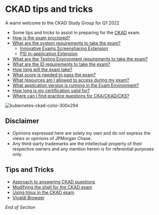 # CKAD tips and tricks

A warm welcome to the CKAD Study Group for Q1 2022

- Some tips and tricks to assist in preparing for the [CKAD](https://www.cncf.io/certification/ckad/) exam.
- [How is the exam proctored?](https://docs.linuxfoundation.org/tc-docs/certification/faq-cka-ckad-cks#how-is-the-exam-proctored)
- [What are the system requirements to take the exam?](https://docs.linuxfoundation.org/tc-docs/certification/faq-cka-ckad-cks#what-are-the-system-requirements-to-take-the-exam)
    * [Innovative Exams Screensharing Extension](https://chrome.google.com/webstore/detail/psi-in-application-extens/leneiifcmnfminekdbgbofkdddlkhcep?hl=en)
    * [PSI In-application Extension](https://chrome.google.com/webstore/detail/psi-in-application-extens/leneiifcmnfminekdbgbofkdddlkhcep?hl=en)
- [What are the Testing Environment requirements to take the exam?](https://docs.linuxfoundation.org/tc-docs/certification/faq-cka-ckad-cks#what-are-the-testing-environment-requirements-to-take-the-exam)
- [What are the ID requirements to take the exam?](https://docs.linuxfoundation.org/tc-docs/certification/faq-cka-ckad-cks#what-are-the-id-requirements-to-take-the-exam)
- [How long will the exam take?](https://docs.linuxfoundation.org/tc-docs/certification/faq-cka-ckad-cks#how-long-will-the-exam-take)
- [What score is needed to pass the exam?](https://docs.linuxfoundation.org/tc-docs/certification/faq-cka-ckad-cks#what-score-is-needed-to-pass-the-exam)
- [What resources am I allowed to access during my exam?](https://docs.linuxfoundation.org/tc-docs/certification/faq-cka-ckad-cks#what-resources-am-i-allowed-to-access-during-my-exam)
- [What application version is running in the Exam Environment?](https://docs.linuxfoundation.org/tc-docs/certification/faq-cka-ckad-cks#what-application-version-is-running-in-the-exam-environment)
- [How long is my certification valid for? ](https://docs.linuxfoundation.org/tc-docs/certification/faq-cka-ckad-cks#how-long-is-my-certification-valid-for)
- [Where can I find practice questions for CKA/CKAD/CKS?](https://docs.linuxfoundation.org/tc-docs/certification/faq-cka-ckad-cks#is-there-training-to-prepare-for-the-certification-exam)

![kubernetes-ckad-color-300x294](https://user-images.githubusercontent.com/18049790/135700785-5707813f-aec1-467e-9ece-ca627114f4d6.png)

## Disclaimer

- Opinions expressed here are solely my own and do not express the views or opinions of JPMorgan Chase.
- Any third-party trademarks are the intellectual property of their respective owners and any mention herein is for referential purposes only.

## Tips and Tricks

- [Approach to answering CKAD questions](https://github.com/jamesbuckett/ckad-tips/blob/main/01-ckad-approach.md)
- [Modifying the shell for the CKAD exam](https://github.com/jamesbuckett/ckad-tips/blob/main/02-ckad-modifications.md)
- [Using tmux in the CKAD exam](https://github.com/jamesbuckett/ckad-tips/blob/main/03-ckad-tmux.md)
- [Vivaldi Browser](https://github.com/jamesbuckett/ckad-tips/blob/main/04-ckad-vivaldi.md)

_End of Section_
<br />
